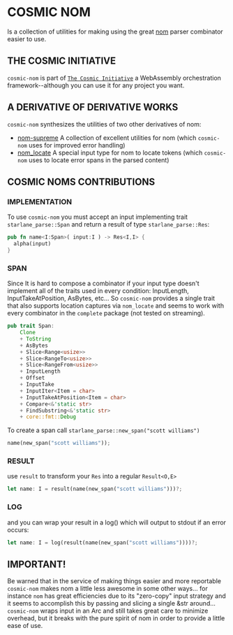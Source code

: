 # COSMIC NOM
Is a collection of utilities for making using the great [nom](https://crates.io/crates/nom)
parser combinator easier to use.

## THE COSMIC INITIATIVE
`cosmic-nom` is part of [`The Cosmic Initiative`](http://thecosmicinitiative.io) a WebAssembly orchestration framework--although you can use it for any project you want.

## A DERIVATIVE OF DERIVATIVE WORKS
`cosmic-nom` synthesizes the utilities of two other derivatives of nom: 
* [nom-supreme](https://crates.io/crates/nom-supreme) A collection of excellent utilities for nom (which `cosmic-nom` uses for improved error handling)
* [nom_locate](https://crates.io/crates/nom_locate) A special input type for nom to locate tokens (which `cosmic-nom` uses to locate error spans in the parsed content)

## COSMIC NOMS CONTRIBUTIONS

### IMPLEMENTATION
To use `cosmic-nom` you must accept an input implementing trait `starlane_parse::Span` and return a result of type `starlane_parse::Res`: 
```rust
pub fn name<I:Span>( input:I ) -> Res<I,I> {
  alpha(input)
}
```

### SPAN
Since It is hard to compose a combinator if your input type doesn't implement all of the traits used in every condition: InputLength, InputTakeAtPosition, AsBytes, etc... 
So `cosmic-nom` provides a single trait that also supports location captures via `nom_locate` and seems to work with every combinator
in the `complete` package (not tested on streaming).

```rust
pub trait Span:
    Clone
    + ToString
    + AsBytes
    + Slice<Range<usize>>
    + Slice<RangeTo<usize>>
    + Slice<RangeFrom<usize>>
    + InputLength
    + Offset
    + InputTake
    + InputIter<Item = char>
    + InputTakeAtPosition<Item = char>
    + Compare<&'static str>
    + FindSubstring<&'static str>
    + core::fmt::Debug
```

To create a span call `starlane_parse::new_span("scott williams")`

```rust
name(new_span("scott williams"));
```

### RESULT
use `result` to transform your `Res` into a regular `Result<O,E>`

```rust
let name: I = result(name(new_span("scott williams")))?;
```

### LOG
and you can wrap your result in a log() which will output to stdout if an error occurs:
```rust
let name: I = log(result(name(new_span("scott williams"))))?;
```

## IMPORTANT!
Be warned that in the service of making things easier and more reportable `cosmic-nom`
makes nom a little less awesome in some other ways... for instance `nom` has great efficiencies due to its "zero-copy"
input strategy and it seems to accomplish this by passing and slicing a single &str around...
`cosmic-nom` wraps input in an Arc and still takes great care to minimize overhead,
but it breaks with the pure spirit of nom in order to provide a little ease of use.
